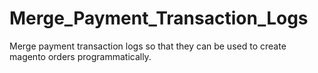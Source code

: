 Merge_Payment_Transaction_Logs
==============================

Merge payment transaction logs so that they can be used to create magento orders programmatically.
